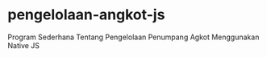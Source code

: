 # pengelolaan-angkot-js
Program Sederhana Tentang Pengelolaan Penumpang Agkot Menggunakan Native JS
